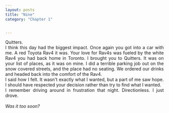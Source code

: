 ```yaml
---
layout: posts
title: "Nine"
category: "Chapter 1"


---
```

<style>
body {
text-align: justify}
</style>

Quitters. 
<br>
I think this day had the biggest impact. Once again you got into a car with me. A red Toyota Rav4 it was. Your love for Rav4s was fueled by the white Rav4 you had back home in Toronto. I brought you to Quitters. It was on your list of places, as it was on mine. I did a terrible parking job out on the snow covered streets, and the place had no seating. We ordered our drinks and headed back into the comfort of the Rav4.
<br>
I said how I felt. It wasn't exactly what I wanted, but a part of me saw hope. I should have respected your decision rather than try to find what I wanted. 
<br>
I remember driving around in frustration that night. Directionless. I just drove.
<br><br>
*Was it too soon?*